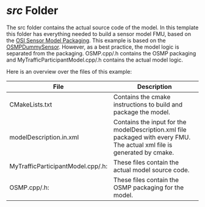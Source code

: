 # *src* Folder

The src folder contains the actual source code of the model.
In this template this folder has everything needed to build a sensor model FMU, based on the [OSI Sensor Model Packaging](https://github.com/OpenSimulationInterface/osi-sensor-model-packaging).
This example is based on the [OSMPDummySensor](https://github.com/OpenSimulationInterface/osi-sensor-model-packaging/tree/master/examples/OSMPDummySensor).
However, as a best practice, the model logic is separated from the packaging.
OSMP.cpp/.h contains the OSMP packaging and MyTrafficParticipantModel.cpp/.h contains the actual model logic.

Here is an overview over the files of this example:

| File                    | Description                                                                                                              |
|-------------------------|--------------------------------------------------------------------------------------------------------------------------|
| CMakeLists.txt          | Contains the cmake instructions to build and package the model.                                                          |
| modelDescription.in.xml | Contains the input for the modelDescription.xml file packaged with every FMU. The actual xml file is generated by cmake. |
| MyTrafficParticipantModel.cpp/.h:   | These files contain the actual model source code.                                                                        |
| OSMP.cpp/.h:            | These files contain the OSMP packaging for the model.                                                                    |
